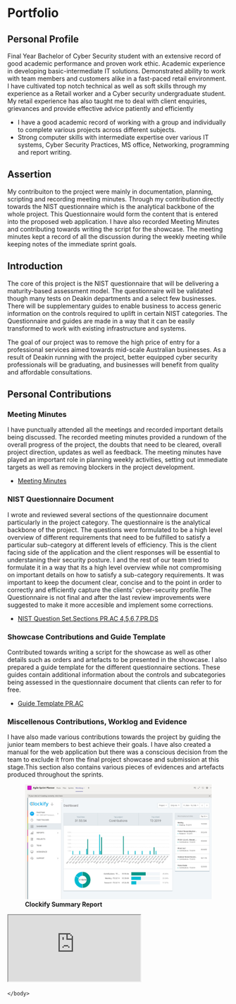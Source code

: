 <html>
    <head>
    </head>
    <body>
        <h1>Portfolio</h1>
        <h2>Personal Profile</h2>
        <p>Final Year Bachelor of Cyber Security student with an extensive record of good academic performance and proven work ethic. Academic experience in developing basic-intermediate IT solutions. Demonstrated ability to work with team members and customers alike in a fast-paced retail environment. I have cultivated top notch technical as well as soft skills through my experience as a Retail worker and a Cyber security undergraduate student. My retail experience has also taught me to deal with client enquiries, grievances and provide effective advice patiently and efficiently</p>
        <ul>
            <li>I have a good academic record of working with a group and individually to complete various projects across different subjects.</li>
            <li>Strong computer skills with intermediate expertise over various IT systems, Cyber Security Practices, MS office, Networking, programming and report writing.</li>            
        </ul>
        <h2>Assertion</h2>
        <p>My contribuiton to the project were mainly in documentation, planning, scripting and recording meeting minutes. Through my contribution directly towards the NIST questionnaire which is the analytical backbone of the whole project. This Questionnaire would form the content that is entered into the proposed web application. I have also recorded Meeting Minutes and contributing towards writing the script for the  showcase. The meeting minutes kept a record of all the discussion during the weekly meeting while keeping notes of the immediate sprint goals.
        </p>
        <h2>Introduction</h2>
        <p>The core of this project is the NIST questionnaire that will be delivering a maturity-based assessment model. The questionnaire will be validated though many tests on Deakin departments and a select few businesses. There will be supplementary guides to enable business to access generic information on the controls required to uplift in certain NIST categories. The Questionnaire and guides are made in a way that it can be easily transformed to work with existing infrastructure and systems.
        </p>
        <p>
        The goal of our project was to remove the high price of entry for a professional services aimed towards mid-scale Australian businesses. As a result of Deakin running with the project, better equipped cyber security professionals will be graduating, and businesses will benefit from quality and affordable consultations. 
        </p>
        <h2>Personal Contributions</h2>
        <h3>Meeting Minutes</h3>
        <p>I have punctually attended all the meetings and recorded important details being discussed. The recorded meeting minutes provided a rundown of the overall progress of the project, the doubts that need to be cleared, overall project direction, updates as well as feedback. The meeting minutes have played an important role in planning weekly activities, setting out immediate targets as well as removing blockers in the project development.</p>
        <ul>
            <li><a href = "https://teams.microsoft.com/l/channel/19%3A083bb410c7b54405aa510e355204da69%40thread.skype/tab%3A%3Ad7d9fcb8-0eab-43e6-b45c-113431e5c4e3?groupId=9b3f6292-dea5-4167-9bdb-56c751f5b0a3&tenantId=d02378ec-1688-46d5-8540-1c28b5f470f6">Meeting Minutes</a></li>
        </ul>
        <h3>NIST Questionnaire Document</h3>
        <p>I wrote and reviewed several sections of the questionnaire document particularly in the project category. The questionnaire is the analytical backbone of the project. The questions were formulated to be a high level overview of different requirements that need to be fulfilled to satisfy a particular sub-category at different levels of efficiency. This is the client facing side of the application and the client responses will be essential to understaning their security posture. I and the rest of our team tried to formulate it in a way that its a high level overview while not compromising on important details on how to satisfy a sub-category requirements. It was important to keep the document clear, concise and to the point in order to correctly and efficiently capture the clients' cyber-security profile.The Questionnaire is not final and after the last review improvements were suggested to make it more accesible and implement some corrections.</p>
        <ul>
            <li><a href="https://teams.microsoft.com/l/channel/19%3A083bb410c7b54405aa510e355204da69%40thread.skype/tab%3A%3A5167caff-eab2-4e86-bc50-2c21f060dfcd?groupId=9b3f6292-dea5-4167-9bdb-56c751f5b0a3&tenantId=d02378ec-1688-46d5-8540-1c28b5f470f6">NIST Question Set.Sections PR.AC 4,5,6,7,PR.DS</a></li>
        </ul>
        <h3>Showcase Contributions and Guide Template</h3>
        <p>Contributed towards writing a script for the showcase as well as other details such as orders and artefacts to be presented in the showcase. I also prepared a guide template for the different questionnaire sections. These guides contain additional information about the controls and subcategories being assessed in the questionnaire document that clients can refer to for free.</p>
        <ul><li><a href = "https://teams.microsoft.com/l/file/5CD51658-3B9B-4D00-A10B-A7D2C7B92563?tenantId=d02378ec-1688-46d5-8540-1c28b5f470f6&fileType=docx&objectUrl=https%3A%2F%2Fdeakin365.sharepoint.com%2Fsites%2FCSRI-IDENTIFY-Group2%2FShared%20Documents%2FGeneral%2FGuides%2FGuide_PR.AC_FenilPatel.docx&baseUrl=https%3A%2F%2Fdeakin365.sharepoint.com%2Fsites%2FCSRI-IDENTIFY-Group2&serviceName=teams&threadId=19:083bb410c7b54405aa510e355204da69@thread.skype&groupId=9b3f6292-dea5-4167-9bdb-56c751f5b0a3">Guide Template PR.AC</a></li></ul>
        <h3>Miscellenous Contributions, Worklog and Evidence</h3>
        <p>I have also made various contributions towards the project by guiding the junior team members to best achieve their goals. I have also created a manual for the web application but there was a conscious decision from the team to exclude it from the final project showcase and submission at this stage.This section also contains various pieces of evidences and artefacts produced throughout the sprints.</p>
        <figure><img src = "Evidence/Evidence1.jpg"><figcaption><b>Clockify Summary Report</b></figcaption></figure>
        <iframe src="https://web.microsoftstream.com/video/d16fbc8a-5285-4655-8f87-10e9b7f4e696"></iframe>
        
        
    </body>
</html>
